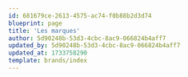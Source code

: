 ```yaml
---
id: 681679ce-2613-4575-ac74-f0b88b2d3d74
blueprint: page
title: 'Les marques'
author: 5d90248b-53d3-4cbc-8ac9-066824b4aff7
updated_by: 5d90248b-53d3-4cbc-8ac9-066824b4aff7
updated_at: 1733758290
template: brands/index
---
```


